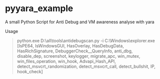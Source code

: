 # pyyara_example
A small Python Script for Anti Debug and VM awareness analyse with yara

Usage 
> python.exe D:\all\tools\antidebugscan.py -i C:\Windows\explorer.exe
[IsPE64, IsWindowsGUI, HasOverlay, HasDebugData, HasRichSignature, DebuggerCheck__QueryInfo, anti_dbg, disable_dep, screenshot, keylogger, migrate_apc, win_mutex, win_files_operation, win_hook, Advapi_Hash_API, detect_msvcrt_randomization, detect_msvcrt_call, detect_bullshit, IP, hook_check]
